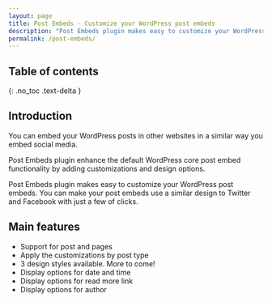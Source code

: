 ```yaml
---
layout: page
title: Post Embeds - Customize your WordPress post embeds
description: "Post Embeds plugin makes easy to customize your WordPress post embeds."
permalink: /post-embeds/
---
```


## Table of contents
{: .no_toc .text-delta }

## Introduction

You can embed your WordPress posts in other websites in a similar way you embed social media.

Post Embeds plugin enhance the default WordPress core post embed functionality by adding customizations and design options.

Post Embeds plugin makes easy to customize your WordPress post embeds. You can make your post embeds use a similar design to Twitter and Facebook with just a few of clicks.

## Main features

- Support for post and pages
- Apply the customizations by post type
- 3 design styles available. More to come!
- Display options for date and time
- Display options for read more link
- Display options for author
